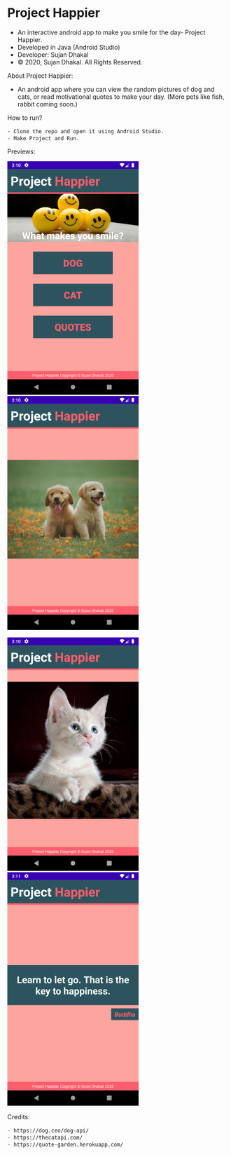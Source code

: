 # Project Happier
  - An interactive android app to make you smile for the day- Project Happier. 
  - Developed in Java (Android Studio)
  - Developer: Sujan Dhakal
  - © 2020, Sujan Dhakal. All Rights Reserved. 
  
About Project Happier:
  - An android app where you can view the random pictures of dog and cats, or read motivational quotes to make your day. (More pets like fish, rabbit coming soon.)
  
How to run?

    - Clone the repo and open it using Android Studio.
    - Make Project and Run. 
   

Previews:

<img src="images/home.png" width=300> &nbsp;&nbsp;&nbsp;&nbsp;&nbsp;&nbsp; <img src="images/dog.png" width=300>
 
 
<img src="images/cat.png" width=300> &nbsp;&nbsp;&nbsp;&nbsp;&nbsp;&nbsp;<img src="images/quote.png" width=300>


Credits:

    - https://dog.ceo/dog-api/
    - https://thecatapi.com/
    - https://quote-garden.herokuapp.com/
